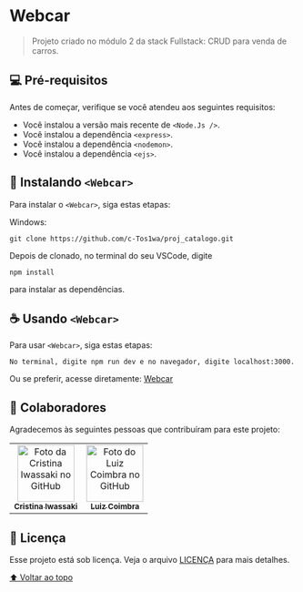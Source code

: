 # Webcar


> Projeto criado no módulo 2 da stack Fullstack: CRUD para venda de carros.


## 💻 Pré-requisitos

Antes de começar, verifique se você atendeu aos seguintes requisitos:

* Você instalou a versão mais recente de `<Node.Js />`.
* Você instalou a dependência `<express>`.
* Você instalou a dependência `<nodemon>`.
* Você instalou a dependência `<ejs>`.


## 🚀 Instalando `<Webcar>`

Para instalar o `<Webcar>`, siga estas etapas:

Windows:
```
git clone https://github.com/c-Tos1wa/proj_catalogo.git
```
Depois de clonado, no terminal do seu VSCode, digite 
```
npm install
```
para instalar as dependências.

## ☕ Usando `<Webcar>`

Para usar `<Webcar>`, siga estas etapas:

```
No terminal, digite npm run dev e no navegador, digite localhost:3000.
```
Ou se preferir, acesse diretamente: <a href="https://webcarvendas.herokuapp.com/" target=_blank >Webcar</a>

## 🤝 Colaboradores

Agradecemos às seguintes pessoas que contribuíram para este projeto:

<table>
  <tr>
    <td align="center">
      <a href="#">
        <img src="https://github.com/c-Tos1wa.png" width="100px;" alt="Foto da Cristina Iwassaki no GitHub"/><br>
        <sub>
          <b>Cristina Iwassaki</b>
        </sub>
      </a>
    </td>
       <td align="center">
      <a href="#">
        <img src="https://github.com/luizscoimbra.png" width="100px;" alt="Foto do Luiz Coimbra no GitHub"/><br>
        <sub>
          <b>Luiz Coimbra</b>
        </sub>
      </a>
    </td>
  </tr>
</table>


## 📝 Licença

Esse projeto está sob licença. Veja o arquivo [LICENÇA](LICENSE) para mais detalhes.

[⬆ Voltar ao topo](#webcar)<br>

